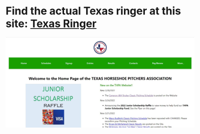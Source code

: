 # Find the actual Texas ringer at this site: [Texas Ringer](https://www.thetexasringer.com/)
![THPA Page preview](https://github.com/smit9804/TexasRingerRecreate/blob/master/images/THPAremake.JPG)
